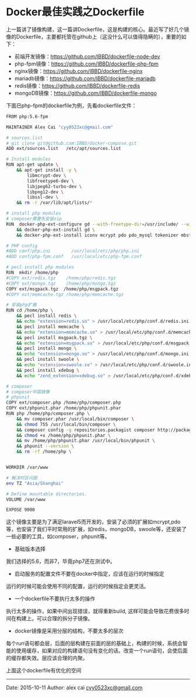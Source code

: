 # Docker最佳实践之Dockerfile

上一篇讲了镜像构建，这一篇讲Dockerfile，这是构建的核心。最近写了好几个镜像的Dockerfile，主要都托管在github上（这没什么可以值得隐瞒的），重要的如下：

- 前端开发镜像：https://github.com/IBBD/dockerfile-node-dev 
- php-fpm镜像：https://github.com/IBBD/dockerfile-php-fpm 
- nginx镜像：https://github.com/IBBD/dockerfile-nginx 
- mariadb镜像：https://github.com/IBBD/dockerfile-mariadb 
- redis镜像：https://github.com/IBBD/dockerfile-redis
- mongoDB镜像：https://github.com/IBBD/dockerfile-mongo

下面已php-fpm的dockerfile为例，先看dockerfile文件：

```sh 
FROM php:5.6-fpm

MAINTAINER Alex Cai "cyy0523xc@gmail.com"

# sources.list
# git clone git@github.com:IBBD/docker-compose.git
ADD ext/sources.list   /etc/apt/sources.list

# Install modules
RUN apt-get update \
    && apt-get install -y \
        libmcrypt-dev \
        libfreetype6-dev \
        libjpeg62-turbo-dev \
        libpng12-dev \
        libssl-dev \
    && rm -r /var/lib/apt/lists/*

# install php modules
# composer需要先安装zip
RUN  docker-php-ext-configure gd --with-freetype-dir=/usr/include/ --with-jpeg-dir=/usr/include/ \
    && docker-php-ext-install gd \
    && docker-php-ext-install iconv mcrypt pdo pdo_mysql tokenizer mbstring zip

# PHP config
#ADD conf/php.ini        /usr/local/etc/php/php.ini
#ADD conf/php-fpm.conf   /usr/local/etc/php-fpm.conf

# pecl install php modules
RUN  mkdir /home/php
#COPY ext/redis.tgz    /home/php/redis.tgz 
#COPY ext/mongo.tgz    /home/php/mongo.tgz 
COPY ext/msgpack.tgz  /home/php/msgpack.tgz 
#COPY ext/memcache.tgz /home/php/memcache.tgz 

# 安装php扩展
RUN cd /home/php \
    && pecl install redis \
    && echo "extension=redis.so" > /usr/local/etc/php/conf.d/redis.ini \
    && pecl install memcache \
    && echo "extension=memcache.so" > /usr/local/etc/php/conf.d/memcache.ini \
    && pecl install msgpack.tgz \
    && echo "extension=msgpack.so" > /usr/local/etc/php/conf.d/msgpack.ini \
    && pecl install mongo \
    && echo "extension=mongo.so" > /usr/local/etc/php/conf.d/mongo.ini \
    && pecl install swoole \
    && echo "extension=swoole.so" > /usr/local/etc/php/conf.d/swoole.ini \
    && pecl install xdebug \
    && echo "zend_extension=xdebug.so" > /usr/local/etc/php/conf.d/xdebug.ini 

# composer 
# composer中国镜像
# phpunit
COPY ext/composer.php /home/php/composer.php
COPY ext/phpunit.phar /home/php/phpunit.phar
RUN php /home/php/composer.php \
    && mv composer.phar /usr/local/bin/composer \
    && chmod 755 /usr/local/bin/composer \
    && composer config -g repositories.packagist composer http://packagist.phpcomposer.com \
    && chmod +x /home/php/phpunit.phar \
    && mv /home/php/phpunit.phar /usr/local/bin/phpunit \
    && phpunit --version \
    && rm -rf /home/php \


WORKDIR /var/www 

# 解决时区问题
env TZ "Asia/Shanghai"

# Define mountable directories.
VOLUME /var/www

EXPOSE 9000
```

这个镜像主要是为了满足laravel5而开发的，安装了必须的扩展如mcrypt,pdo等，也安装了我们平时常用的扩展，如redis，mongoDB，swoole等，还安装了一些必要的工具，如composer，phpunit等。

- 基础版本选择 

我们选择的5.6，而非7，毕竟php7还在测试中。

- 启动服务的配置文件不要在docker中指定，应该在运行的时候指定

运行的时候可能会使用不同的配置，运行的时候指定会更灵活。

- 一个dockerfile不要执行太多的操作

执行太多的操作，如果中间出现错误，就得重新build, 这样可能会导致花费很多时间在构建上。可以合理的拆分子镜像。

- docker镜像是采用分层的结构，不要太多的层次

每个run语句都会层，后面的层构建在前面的层的基础上，构建的时候，系统会智能的使用缓存，如果对应的构建语句没有变化的话。改变一个run语句，会使后面的缓存都失效。层应该合理的内聚。

上面这个dockerfile有优化的空间




---------

Date: 2015-10-11  Author: alex cai <cyy0523xc@gmail.com>
